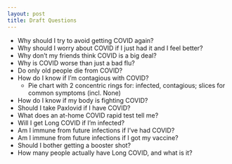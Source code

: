 ```yaml
---
layout: post
title: Draft Questions
---
```


* Why should I try to avoid getting COVID again?
* Why should I worry about COVID if I just had it and I feel better?
* Why don’t my friends think COVID is a big deal?
* Why is COVID worse than just a bad flu?
* Do only old people die from COVID?
* How do I know if I’m contagious with COVID?
  * Pie chart with 2 concentric rings for: infected, contagious; slices for common symptoms (incl. None)
* How do I know if my body is fighting COVID?
* Should I take Paxlovid if I have COVID?
* What does an at-home COVID rapid test tell me?
* Will I get Long COVID if I’m infected?
* Am I immune from future infections if I’ve had COVID?
* Am I immune from future infections if I got my vaccine?
* Should I bother getting a booster shot?
* How many people actually have Long COVID, and what is it?
